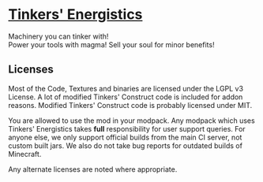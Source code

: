 # [Tinkers' Energistics](https://curseforge.com/minecraft/mc-mods/tinkers-energistics)

Machinery you can tinker with!  
Power your tools with magma!
Sell your soul for minor benefits!

## Licenses
Most of the Code, Textures and binaries are licensed under the LGPL v3 License.
A lot of modified Tinkers' Construct code is included for addon reasons. Modified Tinkers' Construct code is probably licensed under MIT.

You are allowed to use the mod in your modpack.
Any modpack which uses Tinkers' Energistics takes **full** responsibility for user support queries. For anyone else, we only support official builds from the main CI server, not custom built jars. We also do not take bug reports for outdated builds of Minecraft.

Any alternate licenses are noted where appropriate.
